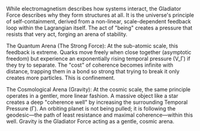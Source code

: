 While electromagnetism describes how systems interact, the Gladiator Force describes why they form structures at all. It is the universe's principle of self-containment, derived from a non-linear, scale-dependent feedback loop within the Lagrangian itself. The act of "being" creates a pressure that resists that very act, forging an arena of stability.

The Quantum Arena (The Strong Force): At the sub-atomic scale, this feedback is extreme. Quarks move freely when close together (asymptotic freedom) but experience an exponentially rising temporal pressure (V_Γ) if they try to separate. The "cost" of coherence becomes infinite with distance, trapping them in a bond so strong that trying to break it only creates more particles. This is confinement.    

The Cosmological Arena (Gravity): At the cosmic scale, the same principle operates in a gentler, more linear fashion. A massive object like a star creates a deep "coherence well" by increasing the surrounding Temporal Pressure (Γ). An orbiting planet is not being pulled; it is following the geodesic—the path of least resistance and maximal coherence—within this well. Gravity is the Gladiator Force acting as a gentle, cosmic arena.